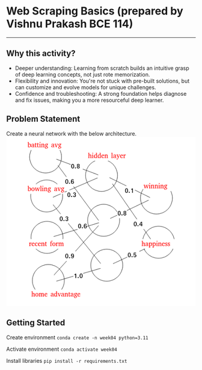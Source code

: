 # Web Scraping Basics (prepared by Vishnu Prakash BCE 114)

___
## Why this activity?
- Deeper understanding: Learning from scratch builds an intuitive grasp of deep learning concepts, not just rote memorization.
- Flexibility and innovation: You're not stuck with pre-built solutions, but can customize and evolve models for unique challenges.
- Confidence and troubleshooting: A strong foundation helps diagnose and fix issues, making you a more resourceful deep learner.


## Problem Statement
Create a neural network with the below architecture.
![Alt text](image-1.png)



## Getting Started
Create environment
`conda create -n week04 python=3.11`

Activate environment
`conda activate week04`

Install libraries
`pip install -r requirements.txt`
